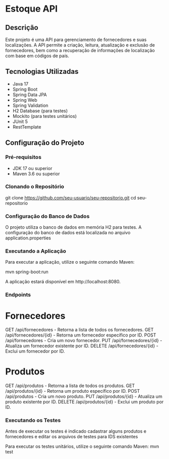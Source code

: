 # Estoque API

## Descrição

Este projeto é uma API para gerenciamento de fornecedores e suas localizações. A API permite a criação, leitura, atualização e exclusão de fornecedores, bem como a recuperação de informações de localização com base em códigos de país.

## Tecnologias Utilizadas

- Java 17
- Spring Boot
- Spring Data JPA
- Spring Web
- Spring Validation
- H2 Database (para testes)
- Mockito (para testes unitários)
- JUnit 5
- RestTemplate

## Configuração do Projeto

### Pré-requisitos

- JDK 17 ou superior
- Maven 3.6 ou superior

### Clonando o Repositório

git clone https://github.com/seu-usuario/seu-repositorio.git
cd seu-repositorio

### Configuração do Banco de Dados

O projeto utiliza o banco de dados em memória H2 para testes. A configuração do banco de dados está localizada no arquivo application.properties

### Executando a Aplicação
Para executar a aplicação, utilize o seguinte comando Maven:

mvn spring-boot:run

A aplicação estará disponível em http://localhost:8080.

### Endpoints
# Fornecedores
GET /api/fornecedores - Retorna a lista de todos os fornecedores.
GET /api/fornecedores/{id} - Retorna um fornecedor específico por ID.
POST /api/fornecedores - Cria um novo fornecedor.
PUT /api/fornecedores/{id} - Atualiza um fornecedor existente por ID.
DELETE /api/fornecedores/{id} - Exclui um fornecedor por ID.

# Produtos 
GET /api/produtos - Retorna a lista de todos os produtos.
GET /api/produtos/{id} - Retorna um produto específico por ID.
POST /api/produtos - Cria um novo produto.
PUT /api/produtos/{id} - Atualiza um produto existente por ID.
DELETE /api/produtos/{id} - Exclui um produto por ID.

### Executando os Testes
Antes de executar os testes é indicado cadastrar alguns produtos e fornecedores e editar os arquivos de testes para IDS existentes 

Para executar os testes unitários, utilize o seguinte comando Maven:
mvn test


